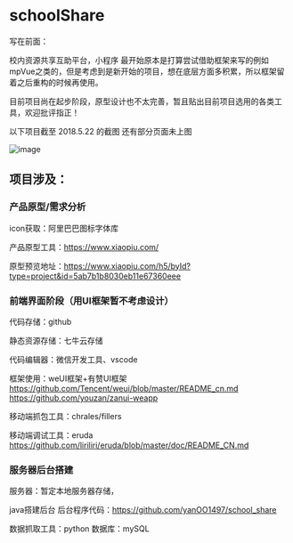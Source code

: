 # schoolShare
写在前面：

校内资源共享互助平台，小程序
最开始原本是打算尝试借助框架来写的例如mpVue之类的，但是考虑到是新开始的项目，想在底层方面多积累，所以框架留着之后重构的时候再使用。

目前项目尚在起步阶段，原型设计也不太完善，暂且贴出目前项目选用的各类工具，欢迎批评指正！

以下项目截至 2018.5.22 的截图 还有部分页面未上图

![image](readmeImg/截图汇总.jpg)

## 项目涉及：

### 产品原型/需求分析

icon获取：阿里巴巴图标字体库

产品原型工具：https://www.xiaopiu.com/

原型预览地址：https://www.xiaopiu.com/h5/byId?type=project&id=5ab7b1b8030eb11e67360eee

### 前端界面阶段（用UI框架暂不考虑设计）

代码存储：github

静态资源存储：七牛云存储

代码编辑器：微信开发工具、vscode

框架使用：weUI框架+有赞UI框架
https://github.com/Tencent/weui/blob/master/README_cn.md
https://github.com/youzan/zanui-weapp

移动端抓包工具：chrales/fillers

移动端调试工具：eruda   
https://github.com/liriliri/eruda/blob/master/doc/README_CN.md



### 服务器后台搭建

服务器：暂定本地服务器存储，

java搭建后台
后台程序代码：https://github.com/yanOO1497/school_share

数据抓取工具：python
数据库：mySQL




